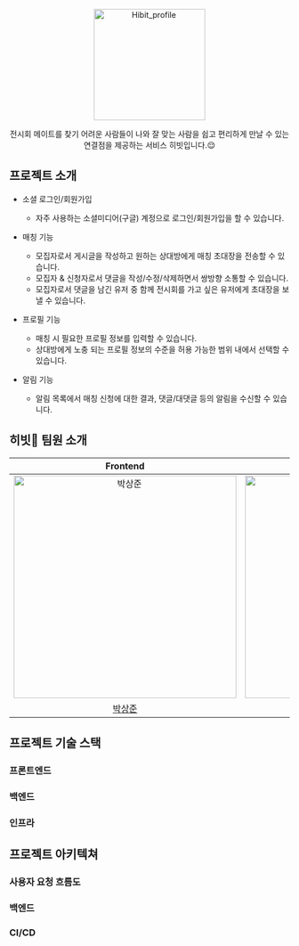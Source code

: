 <p align="middle">
  <img width="200" alt="Hibit_profile" src="https://github.com/hibit-team/hibit-backend/assets/83820185/108ec6a9-9456-4e6d-b17a-ad0b6fe0d04e">
</p>
<p align="middle">전시회 메이트를 찾기 어려운 사람들이 나와 잘 맞는 사람을 쉽고 편리하게 만날 수 있는 연결점을 제공하는 서비스 히빗입니다.😌</p>

## 프로젝트 소개

* 소셜 로그인/회원가입
  * 자주 사용하는 소셜미디어(구글) 계정으로 로그인/회원가입을 할 수 있습니다.

* 매칭 기능 
  * 모집자로서 게시글을 작성하고 원하는 상대방에게 매칭 초대장을 전송할 수 있습니다.
  * 모집자 & 신청자로서 댓글을 작성/수정/삭제하면서 쌍방향 소통할 수 있습니다.
  * 모집자로서 댓글을 남긴 유저 중 함께 전시회를 가고 싶은 유저에게 초대장을 보낼 수 있습니다.

* 프로필 기능
  * 매칭 시 필요한 프로필 정보를 입력할 수 있습니다.
  * 상대방에게 노충 되는 프로필 정보의 수준을 허용 가능한 범위 내에서 선택할 수 있습니다.

* 알림 기능
  * 알림 목록에서 매칭 신청에 대한 결과, 댓글/대댓글 등의 알림을 수신할 수 있습니다.

## 히빗🎨 팀원 소개

|                                         Frontend                                         |                                          Frontend                                          |                                          Backend                                           |                                         Backend                                         |
| :--------------------------------------------------------------------------------------: | :----------------------------------------------------------------------------------------: | :----------------------------------------------------------------------------------------: | :-------------------------------------------------------------------------------------: |
| <img src="https://avatars.githubusercontent.com/u/77184523?v=4" width=400px alt="박상준"/> | <img src="https://avatars.githubusercontent.com/u/78556338?v=4" width=400px alt="심현준"/> | <img src="https://avatars.githubusercontent.com/u/56334375?v=4" width=400px alt="최혜영"/> | <img src="https://avatars.githubusercontent.com/u/83820185?v=4" width=400px alt="문준용"> |
|                            [박상준](https://github.com/sangjun-Park1208)                             |                          [심현준](https://github.com/jake0319)                          |                           [최혜영](https://github.com/hyoung01)                           |                           [문준용](https://github.com/Fancy96)                            |

## 프로젝트 기술 스택

### 프론트엔드

### 백엔드

### 인프라

## 프로젝트 아키텍쳐

### 사용자 요청 흐름도

### 백엔드

### CI/CD
